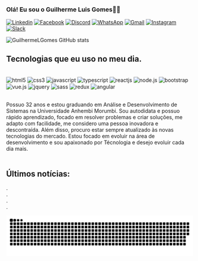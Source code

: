 ### Olá! Eu sou o Guilherme Luis Gomes👨‍💻

[![Linkedin](https://img.shields.io/badge/LinkedIn-0077B5?style=for-the-badge&logo=linkedin&logoColor=white)](https://www.linkedin.com/in/guilherme-luis-gomes-0b9988191)
[![Facebook](https://img.shields.io/badge/Facebook-1877F2?style=for-the-badge&logo=facebook&logoColor=white)](https://web.facebook.com/guilherme.luisgomes.56)
[![Discord](https://img.shields.io/badge/Discord-7289DA?style=for-the-badge&logo=discord&logoColor=white)](https://discord.gg/Guilherme.L.Gomes#7365)
[![WhatsApp](https://img.shields.io/badge/WhatsApp-25D366?style=for-the-badge&logo=whatsapp&logoColor=white)](https://api.whatsapp.com/send?phone=5511969790442)
[![Gmail](https://img.shields.io/badge/Gmail-D14836?style=for-the-badge&logo=gmail&logoColor=white)](mailto:guilhermeluisgomes27@gmail.com)
[![Instagram](https://img.shields.io/badge/Instagram-E4405F?style=for-the-badge&logo=instagram&logoColor=white)](https://www.instagram.com/guilherme.l.gomes) [![Slack](https://img.shields.io/badge/Slack-4A154B?style=for-the-badge&logo=slack&logoColor=white)](https://app.slack.com/client/T02DQU97U9X/C02DQUHHKSM)

![GuilhermeLGomes GitHub stats](https://github-readme-stats.vercel.app/api?username=GuilhermeLGomes&show_icons=true&theme=dracula)




## Tecnologias que eu uso no meu dia.

<div style="display:block"><br/>
 <img align="center" src="https://img.shields.io/badge/HTML5-E34F26?style=for-the-badge&logo=html5&logoColor=white" alt="html5">

 <img align="center" src="https://img.shields.io/badge/CSS3-1572B6?style=for-the-badge&logo=css3&logoColor=white" alt="css3">

 <img align="center" src="https://img.shields.io/badge/JavaScript-F7DF1E?style=for-the-badge&logo=javascript&logoColor=black" alt="javascript">

 <img align="center" src="https://img.shields.io/badge/TypeScript-007ACC?style=for-the-badge&logo=typescript&logoColor=white" alt="typescript">

 <img align="center" src="https://img.shields.io/badge/React-20232A?style=for-the-badge&logo=react&logoColor=61DAFB" alt="reactjs">

 <img align="center" src="https://img.shields.io/badge/Node.js-43853D?style=for-the-badge&logo=node.js&logoColor=white" alt="node.js">

 <img align="center" src="https://img.shields.io/badge/Bootstrap-563D7C?style=for-the-badge&logo=bootstrap&logoColor=white" alt="bootstrap">

 <img align="center" src="https://img.shields.io/badge/Vue.js-35495E?style=for-the-badge&logo=vue.js&logoColor=4FC08D" alt="vue.js">

 <img align="center" src="https://img.shields.io/badge/jQuery-0769AD?style=for-the-badge&logo=jquery&logoColor=white" alt="jquery">

 <img align="center" src="https://img.shields.io/badge/Sass-CC6699?style=for-the-badge&logo=sass&logoColor=white" alt="sass">

 <img align="center" src="https://img.shields.io/badge/Redux-593D88?style=for-the-badge&logo=redux&logoColor=white" alt="redux">

 <img align="center" src="https://img.shields.io/badge/Angular-DD0031?style=for-the-badge&logo=angular&logoColor=white" alt="angular">
</div><br/>

Possuo 32 anos e estou graduando em Análise e Desenvolvimento de Sistemas na Universidade Anhembi Morumbi.
Sou autodidata e possuo rápido aprendizado, focado em resolver problemas e criar soluções, me adapto com facilidade, me considero uma pessoa inovadora e descontraída. Além disso, procuro estar sempre atualizado às novas tecnologias do mercado.
Estou focado em evoluir na área de desenvolvimento e sou apaixonado por Técnologia e desejo evoluir cada dia mais.
<br/>
<br/>

## Últimos notícias:
. 
<br/>
.
<br/>
.
<br/>
.

  ![Snake animation](https://github.com/GuilhermeLGomes/GuilhermeLGomes/blob/output/github-contribution-grid-snake.svg)
